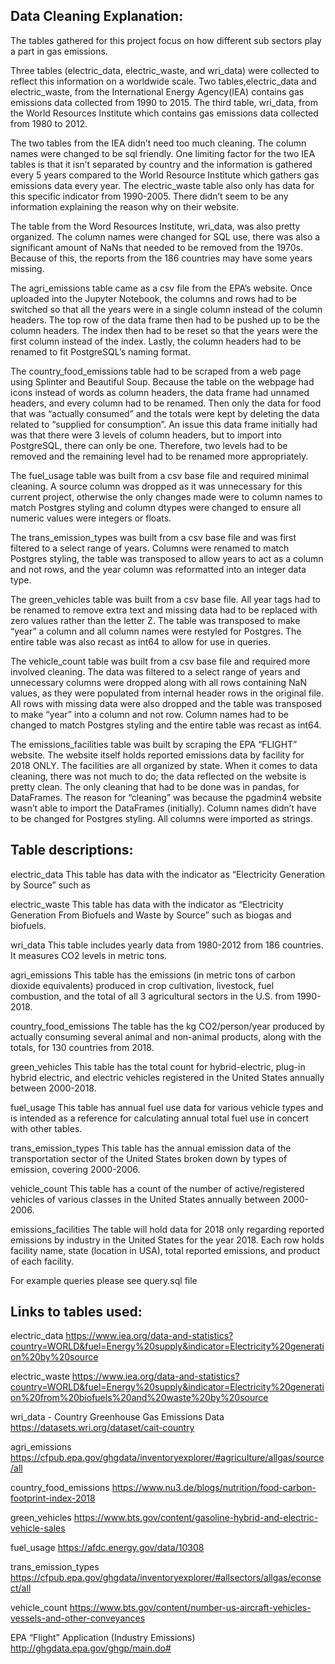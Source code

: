 ## **Data Cleaning Explanation:**
The tables gathered for this project focus on how different sub sectors play a part in gas emissions. 

Three tables (electric_data, electric_waste, and wri_data)  were collected to reflect this information on a worldwide scale. Two tables,electric_data and electric_waste, from the International Energy Agency(IEA) contains gas emissions data collected from 1990 to 2015. The third table, wri_data, from the World Resources Institute which contains gas emissions data collected from 1980 to 2012. 

The two tables from the IEA didn’t need too much cleaning. The column names were changed to be sql friendly. One limiting factor for the two IEA tables is that it isn’t separated by country and the information is gathered every 5 years compared to the World Resource Institute which gathers gas emissions data every year. The electric_waste table also only has data for this specific indicator from 1990-2005. There didn’t seem to be any information explaining the reason why on their website. 

The table from the Word Resources Institute, wri_data, was also pretty organized. The column names were changed for SQL use, there was also a significant amount of NaNs that needed to be removed from the 1970s. Because of this, the reports from the 186 countries may have some years missing.

The agri_emissions table came as a csv file from the EPA’s website. Once uploaded into the Jupyter Notebook, the columns and rows had to be switched so that all the years were in a single column instead of the column headers. The top row of the data frame then had to be pushed up to be the column headers. The index then had to be reset so that the years were the first column instead of the index. Lastly, the column headers had to be renamed to fit PostgreSQL’s naming format.

The country_food_emissions table had to be scraped from a web page using Splinter and Beautiful Soup. Because the table on the webpage had icons instead of words as column headers, the data frame had unnamed headers, and every column had to be renamed. Then only the data for food that was “actually consumed” and the totals were kept by deleting the data related to “supplied for consumption”. An issue this data frame initially had was that there were 3 levels of column headers, but to import into PostgreSQL, there can only be one. Therefore, two levels had to be removed and the remaining level had to be renamed more appropriately.

The fuel_usage table was built from a csv base file and required minimal cleaning. A source column was dropped as it was unnecessary for this current project, otherwise the only changes made were to column names to match Postgres styling and column dtypes were changed to ensure all numeric values were integers or floats. 

The trans_emission_types was built from a csv base file and was first filtered to a select range of years. Columns were renamed to match Postgres styling, the table was transposed to allow years to act as a column and not rows, and the year column was reformatted into an integer data type.

The green_vehicles table was built from a csv base file. All year tags had to be renamed to remove extra text and missing data had to be replaced with zero values rather than the letter Z. The table was transposed to make “year” a column and all column names were restyled for Postgres. The entire table was also recast as int64 to allow for use in queries.

The vehicle_count table was built from a csv base file and required more involved cleaning. The data was filtered to a select range of years and unnecessary columns were dropped along with all rows containing NaN values, as they were populated from internal header rows in the original file. All rows with missing data were also dropped and the table was transposed to make “year” into a column and not row. Column names had to be changed to match Postgres styling and the entire table was recast as int64.

The emissions_facilities table was built by scraping the EPA “FLIGHT” website. The website itself holds reported emissions data by facility for 2018 ONLY. The facilities are all organized by state. When it comes to data cleaning, there was not much to do; the data reflected on the website is pretty clean. The only cleaning that had to be done was in pandas, for DataFrames. The reason for “cleaning” was because the pgadmin4 website wasn’t able to import the DataFrames (initially). Column names didn’t have to be changed for Postgres styling. All columns were imported as strings.


## **Table descriptions:**
electric_data
This table has data with the indicator as “Electricity Generation by Source” such as 

electric_waste
This table has data with the indicator as “Electricity Generation From Biofuels and Waste by Source” such as biogas and biofuels.

wri_data
This table includes yearly data from 1980-2012 from 186 countries. It measures CO2 levels in metric tons. 

agri_emissions
This table has the emissions (in metric tons of carbon dioxide equivalents) produced in crop cultivation, livestock, fuel combustion, and the total of all 3 agricultural sectors in the U.S. from 1990-2018.

country_food_emissions
The table has the kg CO2/person/year produced by actually consuming several animal and non-animal products, along with the totals, for 130 countries from 2018.

green_vehicles
This table has the total count for hybrid-electric, plug-in hybrid electric, and electric vehicles registered in the United States annually between 2000-2018.

fuel_usage
This table has annual fuel use data for various vehicle types and is intended as a reference for calculating annual total fuel use in concert with other tables. 

trans_emission_types
This table has the annual emission data of the transportation sector of the United States broken down by types of emission, covering 2000-2006.

vehicle_count
This table has a count of the number of active/registered vehicles of various classes in the United States annually between 2000-2006.

emissions_facilities
The table will hold data for 2018 only regarding reported emissions by industry in the United States for the year 2018. Each row holds facility name, state (location in USA), total reported emissions, and product of each facility.

For example queries please see query.sql file

## **Links to tables used:**
electric_data
https://www.iea.org/data-and-statistics?country=WORLD&fuel=Energy%20supply&indicator=Electricity%20generation%20by%20source

electric_waste
https://www.iea.org/data-and-statistics?country=WORLD&fuel=Energy%20supply&indicator=Electricity%20generation%20from%20biofuels%20and%20waste%20by%20source

wri_data - Country Greenhouse Gas Emissions Data
https://datasets.wri.org/dataset/cait-country

agri_emissions
https://cfpub.epa.gov/ghgdata/inventoryexplorer/#agriculture/allgas/source/all

country_food_emissions
https://www.nu3.de/blogs/nutrition/food-carbon-footprint-index-2018

green_vehicles
https://www.bts.gov/content/gasoline-hybrid-and-electric-vehicle-sales

fuel_usage
https://afdc.energy.gov/data/10308

trans_emission_types
https://cfpub.epa.gov/ghgdata/inventoryexplorer/#allsectors/allgas/econsect/all

vehicle_count
https://www.bts.gov/content/number-us-aircraft-vehicles-vessels-and-other-conveyances

EPA “Flight” Application (Industry Emissions)
http://ghgdata.epa.gov/ghgp/main.do#
